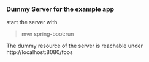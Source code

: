 ### Dummy Server for the example app
start the server with  
>mvn spring-boot:run  

The dummy resource of the server is reachable under http://localhost:8080/foos 
